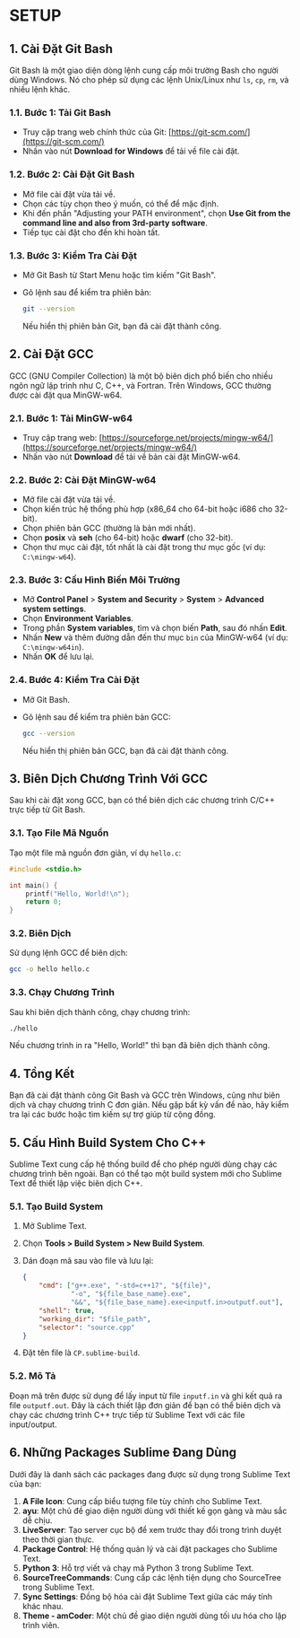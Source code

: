 
# SETUP

## 1. Cài Đặt Git Bash

Git Bash là một giao diện dòng lệnh cung cấp môi trường Bash cho người dùng Windows. Nó cho phép sử dụng các lệnh Unix/Linux như `ls`, `cp`, `rm`, và nhiều lệnh khác.

### 1.1. Bước 1: Tải Git Bash

- Truy cập trang web chính thức của Git: [https://git-scm.com/](https://git-scm.com/)
- Nhấn vào nút **Download for Windows** để tải về file cài đặt.

### 1.2. Bước 2: Cài Đặt Git Bash

- Mở file cài đặt vừa tải về.
- Chọn các tùy chọn theo ý muốn, có thể để mặc định.
- Khi đến phần "Adjusting your PATH environment", chọn **Use Git from the command line and also from 3rd-party software**.
- Tiếp tục cài đặt cho đến khi hoàn tất.

### 1.3. Bước 3: Kiểm Tra Cài Đặt

- Mở Git Bash từ Start Menu hoặc tìm kiếm "Git Bash".

- Gõ lệnh sau để kiểm tra phiên bản:

  ```bash
  git --version
  ```

  Nếu hiển thị phiên bản Git, bạn đã cài đặt thành công.

## 2. Cài Đặt GCC

GCC (GNU Compiler Collection) là một bộ biên dịch phổ biến cho nhiều ngôn ngữ lập trình như C, C++, và Fortran. Trên Windows, GCC thường được cài đặt qua MinGW-w64.

### 2.1. Bước 1: Tải MinGW-w64

- Truy cập trang web: [https://sourceforge.net/projects/mingw-w64/](https://sourceforge.net/projects/mingw-w64/)
- Nhấn vào nút **Download** để tải về bản cài đặt MinGW-w64.

### 2.2. Bước 2: Cài Đặt MinGW-w64

- Mở file cài đặt vừa tải về.
- Chọn kiến trúc hệ thống phù hợp (x86_64 cho 64-bit hoặc i686 cho 32-bit).
- Chọn phiên bản GCC (thường là bản mới nhất).
- Chọn **posix** và **seh** (cho 64-bit) hoặc **dwarf** (cho 32-bit).
- Chọn thư mục cài đặt, tốt nhất là cài đặt trong thư mục gốc (ví dụ: `C:\mingw-w64`).

### 2.3. Bước 3: Cấu Hình Biến Môi Trường

- Mở **Control Panel** > **System and Security** > **System** > **Advanced system settings**.
- Chọn **Environment Variables**.
- Trong phần **System variables**, tìm và chọn biến **Path**, sau đó nhấn **Edit**.
- Nhấn **New** và thêm đường dẫn đến thư mục `bin` của MinGW-w64 (ví dụ: `C:\mingw-w64in`).
- Nhấn **OK** để lưu lại.

### 2.4. Bước 4: Kiểm Tra Cài Đặt

- Mở Git Bash.

- Gõ lệnh sau để kiểm tra phiên bản GCC:

  ```bash
  gcc --version
  ```

  Nếu hiển thị phiên bản GCC, bạn đã cài đặt thành công.

## 3. Biên Dịch Chương Trình Với GCC

Sau khi cài đặt xong GCC, bạn có thể biên dịch các chương trình C/C++ trực tiếp từ Git Bash.

### 3.1. Tạo File Mã Nguồn

Tạo một file mã nguồn đơn giản, ví dụ `hello.c`:

```c
#include <stdio.h>

int main() {
    printf("Hello, World!\n");
    return 0;
}
```

### 3.2. Biên Dịch

Sử dụng lệnh GCC để biên dịch:

```bash
gcc -o hello hello.c
```

### 3.3. Chạy Chương Trình

Sau khi biên dịch thành công, chạy chương trình:

```bash
./hello
```

Nếu chương trình in ra "Hello, World!" thì bạn đã biên dịch thành công.

## 4. Tổng Kết

Bạn đã cài đặt thành công Git Bash và GCC trên Windows, cũng như biên dịch và chạy chương trình C đơn giản. Nếu gặp bất kỳ vấn đề nào, hãy kiểm tra lại các bước hoặc tìm kiếm sự trợ giúp từ cộng đồng.

## 5. Cấu Hình Build System Cho C++

Sublime Text cung cấp hệ thống build để cho phép người dùng chạy các chương trình bên ngoài. Bạn có thể tạo một build system mới cho Sublime Text để thiết lập việc biên dịch C++.

### 5.1. Tạo Build System

1. Mở Sublime Text.

2. Chọn **Tools > Build System > New Build System**.

3. Dán đoạn mã sau vào file và lưu lại:

   ```json
   {
       "cmd": ["g++.exe", "-std=c++17", "${file}",
               "-o", "${file_base_name}.exe",
               "&&", "${file_base_name}.exe<inputf.in>outputf.out"],
       "shell": true,
       "working_dir": "$file_path",
       "selector": "source.cpp"
   }
   ```

4. Đặt tên file là `CP.sublime-build`.

### 5.2. Mô Tả

Đoạn mã trên được sử dụng để lấy input từ file `inputf.in` và ghi kết quả ra file `outputf.out`. Đây là cách thiết lập đơn giản để bạn có thể biên dịch và chạy các chương trình C++ trực tiếp từ Sublime Text với các file input/output.

## 6. Những Packages Sublime Đang Dùng

Dưới đây là danh sách các packages đang được sử dụng trong Sublime Text của bạn:

1. **A File Icon**: Cung cấp biểu tượng file tùy chỉnh cho Sublime Text.
2. **ayu**: Một chủ đề giao diện người dùng với thiết kế gọn gàng và màu sắc dễ chịu.
3. **LiveServer**: Tạo server cục bộ để xem trước thay đổi trong trình duyệt theo thời gian thực.
4. **Package Control**: Hệ thống quản lý và cài đặt packages cho Sublime Text.
5. **Python 3**: Hỗ trợ viết và chạy mã Python 3 trong Sublime Text.
6. **SourceTreeCommands**: Cung cấp các lệnh tiện dụng cho SourceTree trong Sublime Text.
7. **Sync Settings**: Đồng bộ hóa cài đặt Sublime Text giữa các máy tính khác nhau.
8. **Theme - amCoder**: Một chủ đề giao diện người dùng tối ưu hóa cho lập trình viên.